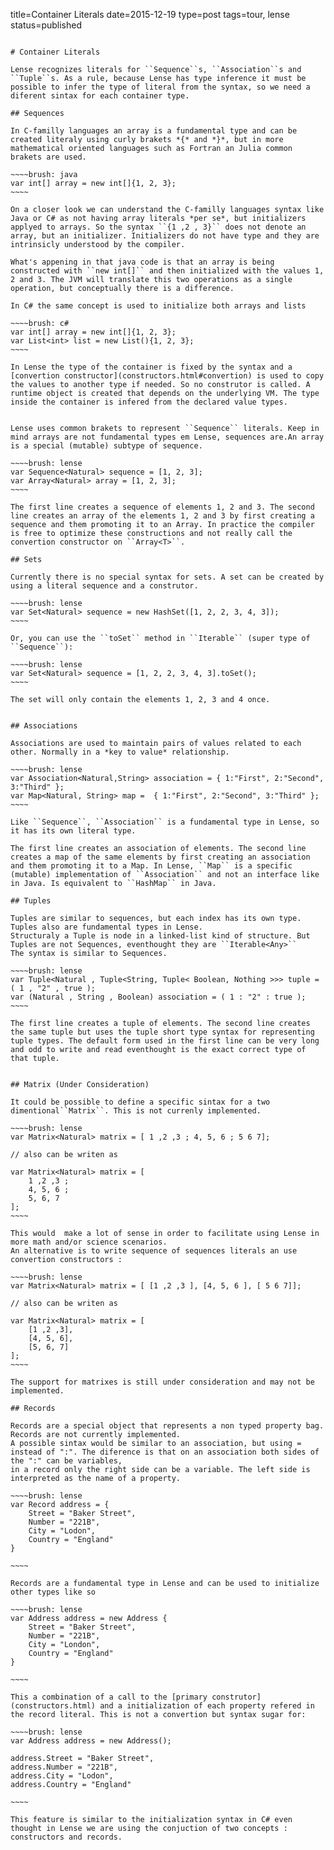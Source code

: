 title=Container Literals
date=2015-12-19
type=post
tags=tour, lense
status=published
~~~~~~

# Container Literals

Lense recognizes literals for ``Sequence``s, ``Association``s and ``Tuple``s. As a rule, because Lense has type inference it must be possible to infer the type of literal from the syntax, so we need a diferent sintax for each container type. 

## Sequences

In C-familly languages an array is a fundamental type and can be created literaly using curly brakets *{* and *}*, but in more mathematical oriented languages such as Fortran an Julia common brakets are used. 

~~~~brush: java
var int[] array = new int[]{1, 2, 3};
~~~~

On a closer look we can understand the C-familly languages syntax like Java or C# as not having array literals *per se*, but initializers applyed to arrays. So the syntax ``{1 ,2 , 3}`` does not denote an array, but an initializer. Initializers do not have type and they are intrinsicly understood by the compiler.

What's appening in that java code is that an array is being constructed with ``new int[]`` and then initialized with the values 1, 2 and 3. The JVM will translate this two operations as a single operation, but conceptually there is a difference.

In C# the same concept is used to initialize both arrays and lists 

~~~~brush: c#
var int[] array = new int[]{1, 2, 3};
var List<int> list = new List(){1, 2, 3};
~~~~

In Lense the type of the container is fixed by the syntax and a [convertion constructor](constructors.html#convertion) is used to copy the values to another type if needed. So no construtor is called. A runtime object is created that depends on the underlying VM. The type inside the container is infered from the declared value types.


Lense uses common brakets to represent ``Sequence`` literals. Keep in mind arrays are not fundamental types em Lense, sequences are.An array is a special (mutable) subtype of sequence.

~~~~brush: lense
var Sequence<Natural> sequence = [1, 2, 3];
var Array<Natural> array = [1, 2, 3];
~~~~

The first line creates a sequence of elements 1, 2 and 3. The second line creates an array of the elements 1, 2 and 3 by first creating a sequence and them promoting it to an Array. In practice the compiler is free to optimize these constructions and not really call the convertion constructor on ``Array<T>``.

## Sets 

Currently there is no special syntax for sets. A set can be created by using a literal sequence and a construtor.

~~~~brush: lense
var Set<Natural> sequence = new HashSet([1, 2, 2, 3, 4, 3]);
~~~~

Or, you can use the ``toSet`` method in ``Iterable`` (super type of ``Sequence``):

~~~~brush: lense
var Set<Natural> sequence = [1, 2, 2, 3, 4, 3].toSet();
~~~~

The set will only contain the elements 1, 2, 3 and 4 once.


## Associations

Associations are used to maintain pairs of values related to each other. Normally in a *key to value* relationship. 

~~~~brush: lense
var Association<Natural,String> association = { 1:"First", 2:"Second", 3:"Third" };
var Map<Natural, String> map =  { 1:"First", 2:"Second", 3:"Third" };
~~~~

Like ``Sequence``, ``Association`` is a fundamental type in Lense, so it has its own literal type.  

The first line creates an association of elements. The second line creates a map of the same elements by first creating an association and them promoting it to a Map. In Lense, ``Map`` is a specific (mutable) implementation of ``Association`` and not an interface like in Java. Is equivalent to ``HashMap`` in Java.

## Tuples

Tuples are similar to sequences, but each index has its own type. Tuples also are fundamental types in Lense.
Structuraly a Tuple is node in a linked-list kind of structure. But Tuples are not Sequences, eventhought they are ``Iterable<Any>``
The syntax is similar to Sequences.

~~~~brush: lense
var Tuple<Natural , Tuple<String, Tuple< Boolean, Nothing >>> tuple = ( 1 , "2" , true );
var (Natural , String , Boolean) association = ( 1 : "2" : true );
~~~~

The first line creates a tuple of elements. The second line creates the same tuple but uses the tuple short type syntax for representing tuple types. The default form used in the first line can be very long and odd to write and read eventhought is the exact correct type of that tuple. 


## Matrix (Under Consideration)

It could be possible to define a specific sintax for a two dimentional``Matrix``. This is not currenly implemented.

~~~~brush: lense
var Matrix<Natural> matrix = [ 1 ,2 ,3 ; 4, 5, 6 ; 5 6 7];

// also can be writen as

var Matrix<Natural> matrix = [ 
	1 ,2 ,3 ;
 	4, 5, 6 ; 
 	5, 6, 7
];
~~~~

This would  make a lot of sense in order to facilitate using Lense in more math and/or science scenarios. 
An alternative is to write sequence of sequences literals an use convertion constructors :

~~~~brush: lense
var Matrix<Natural> matrix = [ [1 ,2 ,3 ], [4, 5, 6 ], [ 5 6 7]];

// also can be writen as

var Matrix<Natural> matrix = [ 
	[1 ,2 ,3],
 	[4, 5, 6],
 	[5, 6, 7]
];
~~~~

The support for matrixes is still under consideration and may not be implemented. 

## Records

Records are a special object that represents a non typed property bag. Records are not currently implemented.
A possible sintax would be similar to an association, but using = instead of ":". The diference is that on an association both sides of the ":" can be variables,
in a record only the right side can be a variable. The left side is interpreted as the name of a property. 

~~~~brush: lense
var Record address = {
	Street = "Baker Street",
	Number = "221B",
	City = "Lodon",
	Country = "England"
}

~~~~

Records are a fundamental type in Lense and can be used to initialize other types like so

~~~~brush: lense
var Address address = new Address {
	Street = "Baker Street",
	Number = "221B",
	City = "London",
	Country = "England"
}

~~~~

This a combination of a call to the [primary construtor](constructors.html) and a initialization of each property refered in the record literal. This is not a convertion but syntax sugar for:

~~~~brush: lense
var Address address = new Address();

address.Street = "Baker Street",
address.Number = "221B",
address.City = "Lodon",
address.Country = "England"

~~~~

This feature is similar to the initialization syntax in C# even thought in Lense we are using the conjuction of two concepts : constructors and records.

  